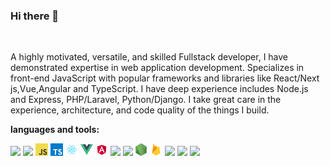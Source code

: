### Hi there 👋
<br />

A highly motivated, versatile, and skilled Fullstack developer, I have demonstrated expertise in web application
development.
Specializes in front-end JavaScript with popular frameworks and libraries like React/Next js,Vue,Angular and
TypeScript.
I have deep experience includes Node.js and Express, PHP/Laravel, Python/Django.
I take great care in the experience, architecture, and code quality of the things I build.

**languages and tools:**  

<code><img height="20" src="https://cdn.svgporn.com/logos/html-5.svg"></code>
<code><img height="20" src="https://cdn.svgporn.com/logos/css-3.svg"></code>
<code><img height="20" src="https://raw.githubusercontent.com/github/explore/80688e429a7d4ef2fca1e82350fe8e3517d3494d/topics/javascript/javascript.png"></code>
<code><img height="20" src="https://raw.githubusercontent.com/github/explore/80688e429a7d4ef2fca1e82350fe8e3517d3494d/topics/typescript/typescript.png"></code>
<code><img height="20" src="https://raw.githubusercontent.com/github/explore/80688e429a7d4ef2fca1e82350fe8e3517d3494d/topics/react/react.png"></code>
<code><img height="20" src="https://raw.githubusercontent.com/github/explore/80688e429a7d4ef2fca1e82350fe8e3517d3494d/topics/vue/vue.png"></code>
<code><img height="20" src="https://raw.githubusercontent.com/github/explore/80688e429a7d4ef2fca1e82350fe8e3517d3494d/topics/angular/angular.png"></code>
<code><img height="20" src="https://cdn.svgporn.com/logos/sass.svg"></code>
<code><img height="20" src="https://cdn.svgporn.com/logos/tailwindcss-icon.svg"></code>
<code><img height="20" src="https://raw.githubusercontent.com/github/explore/80688e429a7d4ef2fca1e82350fe8e3517d3494d/topics/nodejs/nodejs.png"></code>
<code><img height="20" src="https://raw.githubusercontent.com/github/explore/80688e429a7d4ef2fca1e82350fe8e3517d3494d/topics/firebase/firebase.png"></code>
<code><img height="20" src="https://cdn.svgporn.com/logos/git-icon.svg"></code>
<code><img height="20" src="https://cdn.svgporn.com/logos/php.svg"></code>
<code><img height="20" src="https://cdn.svgporn.com/logos/python.svg"></code>
